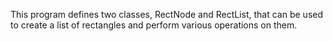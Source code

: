 This program defines two classes, RectNode and RectList, that can be used to create a list of rectangles and perform various operations on them.

